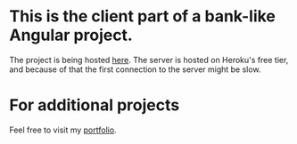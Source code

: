 # This is the client part of a bank-like Angular project.

The project is being hosted [here](https://ecstatic-austin-7e2714.netlify.app/).
The server is hosted on Heroku's free tier, and because of that the first connection to the server might be slow.

# For additional projects

Feel free to visit my [portfolio](https://upbeat-benz-b6e02e.netlify.app/).
